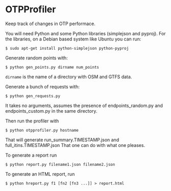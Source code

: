 OTPProfiler
===========

Keep track of changes in OTP performace.

You will need Python and some Python libraries (simplejson and pyproj). For the libraries, on a Debian based system like Ubuntu you can run:

`$ sudo apt-get install python-simplejson python-pyproj`

Generate random points with: 

    $ python gen_points.py dirname num_points

`dirname` is the name of a directory with OSM and GTFS data.

Generate a bunch of requests with: 

    $ python gen_requests.py 

It takes no arguments, assumes the presence of endpoints_random.py and endpoints_custom.py in the same directory.

Then run the profiler with 

    $ python otpprofiler.py hostname
    
That will generate run_summary.TIMESTAMP.json and full_itins.TIMESTAMP.json
That one can do with what one pleases.

To generate a report run

    $ python report.py filename1.json filename2.json

To generate an HTML report, run

    $ python hreport.py f1 [fn2 [fn3 ...]] > report.html

